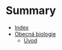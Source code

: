 # Summary

- [Index](./index.md)
- [Obecná biologie](./predmety/obecna_biologie/subject.md)
	- [Úvod](./predmety/obecna_biologie/uvod.md)
